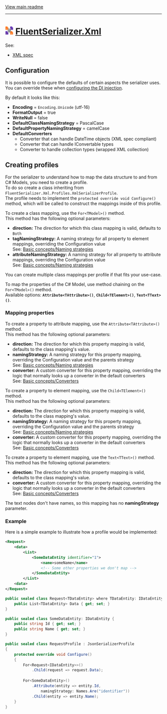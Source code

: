 ﻿[//]: # (Header)

<a href="https://github.com/Marvin-Brouwer/FluentSerializer#readme">
	View main readme
</a><hr/>
<h1>
	<img alt="icon" width="26" height="26"
		src="https://github.com/Marvin-Brouwer/FluentSerializer/raw/main/doc/logo/Logo.xml.optimized.svg" />
	<a href="https://github.com/Marvin-Brouwer/FluentSerializer/blob/main/src/FluentSerializer.Xml/Readme.md#readme">
		FluentSerializer.Xml
	</a>
</h1>

[//]: # (Body)
See: 
- [XML spec](https://www.w3.org/TR/xml)

## Configuration
[configuring-di]: https://github.com/Marvin-Brouwer/FluentSerializer/blob/main/src/FluentSerializer.Xml.DependencyInjection.NetCoreDefault/Readme.md#readme

It is possible to configure the defaults of certain aspects the serializer uses.
You can override these when [configuring the DI injection][configuring-di].

By default it looks like this:

- **Encoding** = `Encoding.Unicode` (utf-16)
- **FormatOutput** = true
- **WriteNull** = false
- **DefaultClassNamingStrategy** = PascalCase
- **DefaultPropertyNamingStrategy** = camelCase
- **DefaultConverters**
  - Converter that can handle DateTime objects (XML spec compliant)
  - Converter that can handle IConvertable types
  - Converter to handle collection types (wrapped XML collection)
## Creating profiles

For the serializer to understand how to map the data structure to and from C# Models, you need to create a profile.  
To do so create a class inheriting from `FluentSerializer.Xml.Profiles.XmlSerializerProfile`.  
The profile needs to implement the `protected override void Configure()` method, which will be called to construct the mappings inside of this profile.  
  
To create a class mapping, use the `For<TModel>()` method.  
This method has the following optional parameters:
- **direction:** The direction for which this class mapping is valid, defaults to `Both`
- **tagNamingStrategy:** A naming strategy for all property to element mappings, overriding the Configuration value  
  See: [Basic concepts/Naming strategies](https://github.com/Marvin-Brouwer/FluentSerializer/blob/main/doc/help/basic-concepts/Naming-strategies.md#readme)  
- **attributeNamingStrategy:** A naming strategy for all property to attribute mappings, overriding the Configuration value  
  See: [Basic concepts/Naming strategies](https://github.com/Marvin-Brouwer/FluentSerializer/blob/main/doc/help/basic-concepts/Naming-strategies.md#readme)  

You can create multiple class mappings per profile if that fits your use-case.
  
To map the properties of the C# Model, use method chaining on the `For<TModel>()` method.  
Available options: **`Attribute<TAttribute>()`**, **`Child<TElement>()`**, **`Text<TText>()`**.

### Mapping properties

To create a property to attribute mapping, use the `Attribute<TAttribute>()` method.  
This method has the following optional parameters:
- **direction:** The direction for which this property mapping is valid, defaults to the class mapping's value.
- **namingStrategy:** A naming strategy for this property mapping, overriding the Configuration value and the parents strategy  
  See: [Basic concepts/Naming strategies](https://github.com/Marvin-Brouwer/FluentSerializer/blob/main/doc/help/basic-concepts/Naming-strategies.md#readme)  
- **converter:** A custom converter for this property mapping, overriding the logic that normally looks up a converter in the default converters  
  See: [Basic concepts/Converters](https://github.com/Marvin-Brouwer/FluentSerializer/blob/main/doc/help/basic-concepts/Converters.md#readme)  

To create a property to element mapping, use the `Child<TElement>()` method.  
This method has the following optional parameters:
- **direction:** The direction for which this property mapping is valid, defaults to the class mapping's value.
- **namingStrategy:** A naming strategy for this property mapping, overriding the Configuration value and the parents strategy  
  See: [Basic concepts/Naming strategies](https://github.com/Marvin-Brouwer/FluentSerializer/blob/main/doc/help/basic-concepts/Naming-strategies.md#readme)  
- **converter:** A custom converter for this property mapping, overriding the logic that normally looks up a converter in the default converters  
  See: [Basic concepts/Converters](https://github.com/Marvin-Brouwer/FluentSerializer/blob/main/doc/help/basic-concepts/Converters.md#readme)  

To create a property to element mapping, use the `Text<TText>()` method.  
This method has the following optional parameters:
- **direction:** The direction for which this property mapping is valid, defaults to the class mapping's value.
- **converter:** A custom converter for this property mapping, overriding the logic that normally looks up a converter in the default converters  
  See: [Basic concepts/Converters](https://github.com/Marvin-Brouwer/FluentSerializer/blob/main/doc/help/basic-concepts/Converters.md#readme)  

The text nodes don't have names, so this mapping has no **namingStrategy** parameter.  

### Example

Here is a simple example to illustrate how a profile would be implemented:  
```xml
<Request>
	<data>
		<List>
			<SomeDataEntity identifier="1">
				<name>someName</name>
				<!-- Some other properties we don't map -->
			</SomeDataEntity>
		</List>
	<data>
</Request>
```

```csharp
public sealed class Request<TDataEntity> where TDataEntity: IDataEntity {
	public List<TDataEntity> Data { get; set; }
}
```

```csharp
public sealed class SomeDataEntity: IDataEntity {
	public string Id { get; set; }
	public string Name { get; set; }
}
```

```csharp
public sealed class RequestProfile : JsonSerializerProfile
{
	protected override void Configure()
	{
		For<Request<IDataEntity>>()
			.Child(request => request.Data);
		
		For<SomeDataEntity>()
			.Attribute(entity => entity.Id,
				namingStrategy: Names.Are("identifier"))
			.Child(entity => entity.Name);
	}
}
```